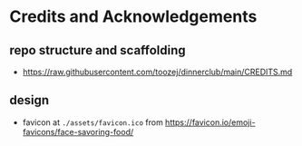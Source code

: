# Credits and Acknowledgements

## repo structure and scaffolding
- <https://raw.githubusercontent.com/toozej/dinnerclub/main/CREDITS.md>

## design
- favicon at `./assets/favicon.ico` from <https://favicon.io/emoji-favicons/face-savoring-food/>

